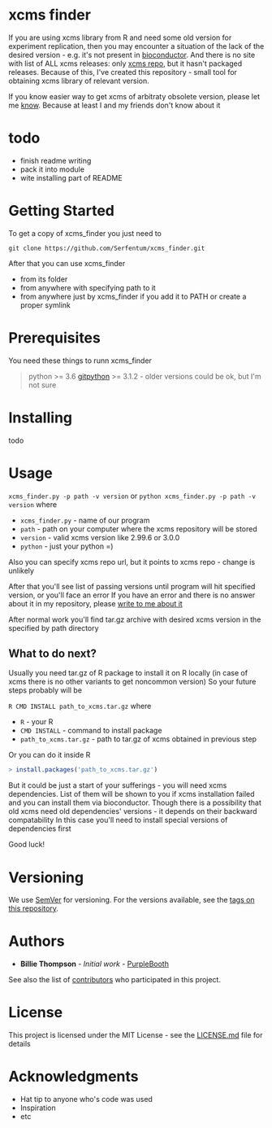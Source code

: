 # xcms finder
If you are using xcms library from R and need some old version for
experiment replication, then you may encounter a situation of the lack
of the desired version - e.g. it's not present in [bioconductor](https://www.bioconductor.org/help/search/index.html?q=xcms/). And there is no
site with list of ALL xcms releases: only [xcms repo](https://github.com/sneumann/xcms),
but it hasn't packaged releases. Because of this, I've created this repository -
small tool for obtaining xcms library of relevant version.

If you know easier way to get xcms of arbitraty obsolete version, please
let me [know](mailto:tetpapx@bk.ru). Because at least I and my friends don't know about it


# todo
* finish readme writing
* pack it into module
* wite installing part of README


# Getting Started
To get a copy of xcms_finder you just need to

`git clone https://github.com/Serfentum/xcms_finder.git`

After that you can use xcms_finder
* from its folder
* from anywhere with specifying path to it
* from anywhere just by xcms_finder if you add it to PATH or create a proper symlink


# Prerequisites
You need these things to runn xcms_finder

> python >= 3.6
> [gitpython](https://github.com/gitpython-developers/GitPython) >= 3.1.2 -
older versions could be ok, but I'm not sure


# Installing
todo


# Usage
`xcms_finder.py -p path -v version`
or
`python xcms_finder.py -p path -v version`
where
* `xcms_finder.py` - name of our program
* `path` - path on your computer where the xcms repository will be stored
* `version` - valid xcms version like 2.99.6 or 3.0.0
* `python` - just your python =)

Also you can specify xcms repo url, but it points to xcms repo - change is unlikely

After that you'll see list of passing versions until program will hit specified version, or you'll face an error
If you have an error and there is no answer about it in my repository, please [write to me about it](mailto:tetpapx@bk.ru)

After normal work you'll find tar.gz archive with desired xcms version in the specified by path directory

## What to do next?
Usually you need tar.gz of R package to install it on R locally (in case of xcms there is no other variants
to get noncommon version)
So your future steps probably will be

`R CMD INSTALL path_to_xcms.tar.gz`
where
* `R` - your R
* `CMD INSTALL` - command to install package
* `path_to_xcms.tar.gz` - path to tar.gz of xcms obtained in previous step

Or you can do it inside R
```R
> install.packages('path_to_xcms.tar.gz')
```

But it could be just a start of your sufferings - you will need xcms dependencies.
List of them will be shown to you if xcms installation failed and you can
install them via bioconductor. Though there is a possibility that old xcms
need old dependencies' versions - it depends on their backward compatability
In this case you'll need to install special versions of dependencies first

Good luck!


# Versioning

We use [SemVer](http://semver.org/) for versioning. For the versions available, see the [tags on this repository](https://github.com/your/project/tags).

# Authors

* **Billie Thompson** - *Initial work* - [PurpleBooth](https://github.com/PurpleBooth)

See also the list of [contributors](https://github.com/your/project/contributors) who participated in this project.

# License

This project is licensed under the MIT License - see the [LICENSE.md](LICENSE.md) file for details

# Acknowledgments

* Hat tip to anyone who's code was used
* Inspiration
* etc